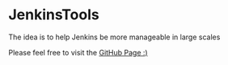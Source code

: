 # JenkinsTools
The idea is to help Jenkins be more manageable in large scales

Please feel free to visit the <a href="https://kobi86.github.io/"> GitHub Page :) </a> 


